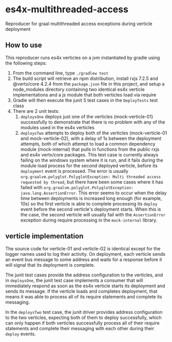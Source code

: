 # es4x-multithreaded-access
Reproducer for graal multithreaded access exceptions during verticle deployment

## How to use
This reproducer runs es4x verticles on a jvm instantiated by gradle using the following steps:
1. From the command line, type `./gradlew test`
2. The build script will retrieve an npm distribution, install rxjs 7.2.5 and @vertx/core 4.2.4 from the `package.json` file in this project, and setup a node_modules directory containing two identical es4x verticle implementations and a js module that both verticles load via require
3. Gradle will then execute the junit 5 test cases in the `DeployTests` test class
4. There are 2 unit tests:
   1. `deploysOne` deploys just one of the verticles (mock-verticle-01) successfully to demonstrate that there is no problem with any of the modules used in the es4x verticles
   2. `deploysTwo` attempts to deploy both of the verticles (mock-verticle-01 and mock-verticle-02), with a delay of 1s between the deployment attempts, both of which attempt to load a common dependency module (mock-internal) that pulls in functions from the public rxjs and es4x vertx/core packages. This test case is currently always failing on the windows system where it is run, and it fails during the module load process for the second deployed verticle, before its `deployment` event is processed. The error is usually `org.graalvm.polyglot.PolyglotException: Multi threaded access requested by thread`, but there have been some cases where it has failed with `org.graalvm.polyglot.PolyglotException: java.lang.AssertionError`. This error seems to occur when the delay time between deployments is increased long enough (for example, 10s) so the first verticle is able to complete processing its `deploy` event before the second verticle's deployment starts. When this is the case, the second verticle will usually fail with the `AssertionError` exception during require processing in the `mock-internal` library.

## verticle implementation
The source code for verticle-01 and verticle-02 is identical except for the logger names used to log their activity. On deployment, each verticle sends an event bus message to some address and waits for a response before it will signal that its deployment is complete.

The junit test cases provide the address configuration to the verticles, and in `deploysOne`, the junit test case implements a consumer that will immediately respond as soon as the es4x verticle starts its deployment and sends its message. If the verticle loads and completes deployment, that means it was able to process all of its require statements and complete its messaging.

In the `deploysTwo` test case, the junit driver provides address configuration to the two verticles, expecting both of them to deploy successfully, which can only happen if both verticles successfully process all of their require statements and complete their messaging with each other during their `deploy` events.
